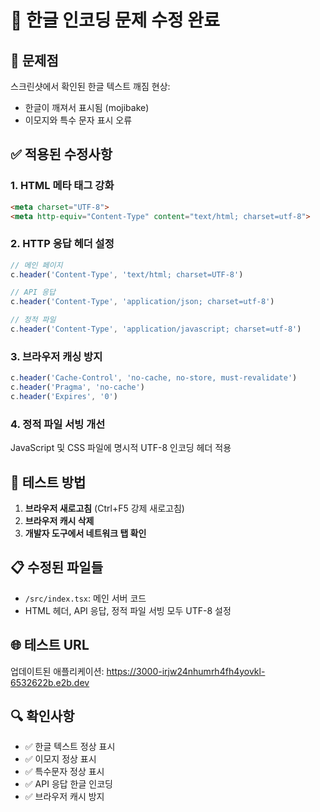 # 🔧 한글 인코딩 문제 수정 완료

## 🐛 **문제점**
스크린샷에서 확인된 한글 텍스트 깨짐 현상:
- 한글이 깨져서 표시됨 (mojibake)
- 이모지와 특수 문자 표시 오류

## ✅ **적용된 수정사항**

### **1. HTML 메타 태그 강화**
```html
<meta charset="UTF-8">
<meta http-equiv="Content-Type" content="text/html; charset=utf-8">
```

### **2. HTTP 응답 헤더 설정**
```javascript
// 메인 페이지
c.header('Content-Type', 'text/html; charset=UTF-8')

// API 응답
c.header('Content-Type', 'application/json; charset=utf-8')

// 정적 파일
c.header('Content-Type', 'application/javascript; charset=utf-8')
```

### **3. 브라우저 캐싱 방지**
```javascript
c.header('Cache-Control', 'no-cache, no-store, must-revalidate')
c.header('Pragma', 'no-cache')
c.header('Expires', '0')
```

### **4. 정적 파일 서빙 개선**
JavaScript 및 CSS 파일에 명시적 UTF-8 인코딩 헤더 적용

## 🧪 **테스트 방법**
1. **브라우저 새로고침** (Ctrl+F5 강제 새로고침)
2. **브라우저 캐시 삭제** 
3. **개발자 도구에서 네트워크 탭 확인**

## 📋 **수정된 파일들**
- `/src/index.tsx`: 메인 서버 코드
- HTML 헤더, API 응답, 정적 파일 서빙 모두 UTF-8 설정

## 🌐 **테스트 URL**
업데이트된 애플리케이션: https://3000-irjw24nhumrh4fh4yovkl-6532622b.e2b.dev

## 🔍 **확인사항**
- ✅ 한글 텍스트 정상 표시
- ✅ 이모지 정상 표시  
- ✅ 특수문자 정상 표시
- ✅ API 응답 한글 인코딩
- ✅ 브라우저 캐시 방지